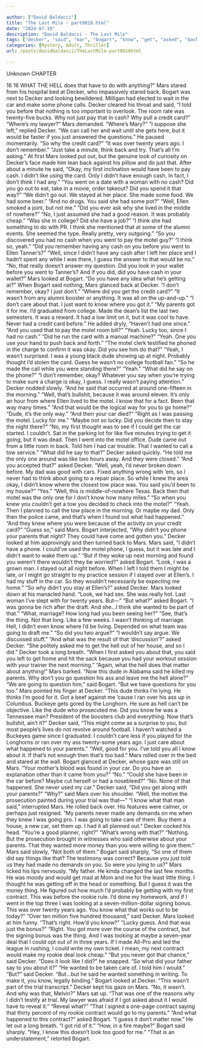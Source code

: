 ```yaml
---

author: ["David Baldacci"]
title: "The Last Mile - part0018.html"
date: "2024-07-19"
description: "David Baldacci - The Last Mile"
tags: ["decker", "said", "mar", "bogart", "know", "get", "asked", "back", "car", "think", "motel", "cash", "card", "would", "guess", "told", "look", "made", "like", "well", "got", "hell", "looked", "okay", "went"]
categories: [Mystery, Adult, Thriller]
url: /posts/davidbaldacci/TheLastMile-part0018html

---
```



Unknown
CHAPTER
16
16
WHAT THE HELL does that have to do with anything?”
Mars stared from his hospital bed at Decker, who impassively stared back. Bogart was next to Decker and looking bewildered. Milligan had elected to wait in the car and make some phone calls.
Decker cleared his throat and said, “I told you before that nothing is too important to overlook. The room rate was twenty-five bucks. Why not just pay that in cash? Why pull a credit card?”
“Where’s my lawyer?” Mars demanded. “Where’s Mary?”
“I suppose she left,” replied Decker. “We can call her and wait until she gets here, but it would be faster if you just answered the questions.” He paused momentarily. “So why the credit card?”
“It was over twenty years ago. I don’t remember.”
“Just take a minute, think back and try. That’s all I’m asking.”
At first Mars looked put out, but the genuine look of curiosity on Decker’s face made him lean back against his pillow and do just that.
After about a minute he said, “Okay, my first inclination would have been to pay cash. I didn’t like using the card. Only I didn’t have enough cash. In fact, I don’t think I had any.”
“You went on a date with a woman with no cash? Did you go out to eat, take in a movie, order takeout? Did you spend it that way?”
“We didn’t go out. We stayed at her place. She made some food. We had some beer.”
“And no drugs. You said she had some pot?”
“Well, Ellen smoked a joint, but not me.”
“Did you ever ask why she lived in the middle of nowhere?”
“No, I just assumed she had a good reason. It was probably cheap.”
“Was she in college? Did she have a job?”
“I think she had something to do with PR. I think she mentioned that at some of the alumni events. She seemed the type. Really pretty, very outgoing.”
“So you discovered you had no cash when you went to pay the motel guy?”
“I think so, yeah.”
“Did you remember having any cash on you before you went to Ellen Tanner’s?”
“Well, since I didn’t have any cash after I left her place and I hadn’t spent any while I was there, I guess the answer to that would be no.”
“No, that really doesn’t answer my question. Did you look in your wallet before you went to Tanner’s? And if you did, did you have cash in your wallet?”
Mars looked at Bogart. “Do you have any idea what he’s getting at?”
When Bogart said nothing, Mars glanced back at Decker. “I don’t remember, okay? I just don’t.”
“Where did you get the credit card?”
“It wasn’t from any alumni booster or anything. It was all on the up-and-up.”
“I don’t care about that. I just want to know where you got it.”
“My parents got it for me. I’d graduated from college. Made the dean’s list the last two semesters. It was a reward. It had a low limit on it, but it was cool to have. Never had a credit card before.” He added dryly, “Haven’t had one since.”
“And you used that to pay the motel room bill?”
“Yeah. Lucky too, since I had no cash.”
“Did he run the card with a manual machine?”
“Yeah. One you use your hand to push back and forth.”
“The motel clerk testified he phoned in the charge to confirm it was okay. Did you see him do that?”
“Yeah, I wasn’t surprised. I was a young black dude showing up at night. Probably thought I’d stolen the card. Guess he wasn’t no college football fan.”
“So he made the call while you were standing there?”
“Yeah.”
“What did he say on the phone?”
“I don’t remember, okay? Whatever you say when you’re trying to make sure a charge is okay, I guess. I really wasn’t paying attention.”
Decker nodded slowly. “And he said that occurred at around one-fifteen in the morning.”
“Well, that’s bullshit, because it was around eleven. It’s only an hour from where Ellen lived to the motel. I know that for a fact. Been that way many times.”
“And that would be the logical way for you to go home?”
“Dude, it’s the only way.”
“And then your car died?”
“Right as I was passing the motel. Lucky for me.”
“Maybe not so lucky. Did you decide then to stay the night there?”
“No, my first thought was to see if I could get the car started. I couldn’t. Sat in the parking lot for like five minutes trying to get it going, but it was dead. Then I went into the motel office. Dude came out from a little room in back. Told him I had car trouble. That I wanted to call a tow service.”
“What did he say to that?” Decker asked quickly.
“He told me the only one around was like two hours away. And they were closed.”
“And you accepted that?” asked Decker.
“Well, yeah, I’d never broken down before. My dad was good with cars. Fixed anything wrong with ’em, so I never had to think about going to a repair place. So while I knew the area okay, I didn’t know where the closest tow place was. You said you’d been to my house?”
“Yes.”
“Well, this is middle-of-nowhere Texas. Back then that motel was the only one for I don’t know how many miles.”
“So when you knew you couldn’t get a tow you decided to check into the motel?”
“Yeah. Then I planned to call the tow place in the morning. Or maybe my dad. Only then the police came, and that’s when I found out what had happened.”
“And they knew where you were because of the activity on your credit card?”
“Guess so,” said Mars.
Bogart interjected, “Why didn’t you phone your parents that night? They could have come and gotten you.”
Decker looked at him approvingly and then turned back to Mars.
Mars said, “I didn’t have a phone. I could’ve used the motel phone, I guess, but it was late and I didn’t want to wake them up.”
“But if they woke up next morning and found you weren’t there wouldn’t they be worried?” asked Bogart.
“Look, I was a grown man. I stayed out all night before. When I left I told them I might be late, or I might go straight to my practice session if I stayed over at Ellen’s. I had my stuff in the car. So they wouldn’t necessarily be expecting me home.”
“So why didn’t you stay at Ellen’s?” asked Decker.
Mars looked down at his manacled hand. “Look, we had sex. She was really hot. Last woman I’ve slept with for twenty years. But—”
“But what?” asked Bogart.
“I was gonna be rich after the draft. And she…I think she wanted to be part of that.”
“What, marriage? How long had you been seeing her?”
“See, that’s the thing. Not that long. Like a few weeks. I wasn’t thinking of marriage. Hell, I didn’t even know where I’d be living. Depended on what team was going to draft me.”
“So did you two argue?”
“I wouldn’t say argue. We discussed stuff.”
“And what was the result of that ‘discussion’?” asked Decker.
“She politely asked me to get the hell out of her house, and so I did.”
Decker took a long breath. “When I first asked you about that, you said you left to get home and hit the sack because you had your workout session with your trainer the next morning.”
“Again, what the hell does that matter about anything!” Mars barked. “Now this dude in Alabama said he killed my parents. Why don’t you go question his ass and leave me the hell alone?”
“We are going to question him,” said Bogart. “But we have questions for you too.”
Mars pointed his finger at Decker. “This dude thinks I’m lying. He thinks I’m good for it. Got a beef against me ’cause I ran over his ass up in Columbus. Buckeye gets gored by the Longhorn. He sure as hell can’t be objective. Like the dude who prosecuted me. Did you know he was a Tennessee man? President of the boosters club and everything. Now that’s bullshit, ain’t it?”
Decker said, “This might come as a surprise to you, but most people’s lives do not revolve around football. I haven’t watched a Buckeyes game since I graduated. I couldn’t care less if you played for the Longhorns or ran over my ass twenty-some years ago. I just care about what happened to your parents.”
“Well, good for you. I’ve told you all I know about it. If that’s not enough then that’s too bad.”
Mars rolled over in the bed and stared at the wall.
Bogart glanced at Decker, whose gaze was still on Mars.
“Your mother’s blood was found in your car. Do you have an explanation other than it came from you?”
“No.”
“Could she have been in the car before? Maybe cut herself or had a nosebleed?”
“No. None of that happened. She never used my car.”
Decker said, “Did you get along with your parents?”
“Why?” said Mars over his shoulder.
“Well, the motive the prosecution painted during your trial was that—”
“I know what that man said,” interrupted Mars. He rolled back over. His features were calmer, or perhaps just resigned. “My parents never made any demands on me when they knew I was going pro. I was going to take care of them. Buy them a house, a new car, set them up. I had it all planned out.”
Decker cocked his head. “You’re a good planner, right?”
“What’s wrong with that?”
“Nothing. But the prosecution brought in witnesses who said otherwise about your parents. That they wanted more money than you were willing to give them.”
Mars said slowly, “Not both of them.”
Bogart said sharply, “So one of them did say things like that? The testimony was correct? Because you just told us they had made no demands on you. So were you lying to us?”
Mars licked his lips nervously. “My father. He kinda changed the last few months. He was moody and would get mad at Mom and me for the least little thing. I thought he was getting off in the head or something. But I guess it was the money thing. He figured out how much I’d probably be getting with my first contract. This was before the rookie rule. I’d done my homework, and if I went in the top three I was looking at a seven-million-dollar signing bonus. This was over twenty years ago. You know what that works out to be today?”
“Over ten million five hundred thousand,” said Decker.
Mars looked at him funny. “That’s right. How’d you know?”
“Lucky guess. And that was just the bonus?”
“Right. You got more over the course of the contract, but the signing bonus was the thing. And I was looking at maybe a seven-year deal that I could opt out of in three years. If I made All-Pro and led the league in rushing, I could write my own ticket. I mean, my next contract would make my rookie deal look cheap.”
“But you never got that chance,” said Decker.
“Does it look like I did?” he snapped.
“So what did your father say to you about it?”
“He wanted to be taken care of. I told him I would.”
“But?” said Decker.
“But…but he said he wanted something in writing. To make it, you know, legally binding.”
Bogart looked at Decker. “This wasn’t part of the trial transcript.”
Decker kept his gaze on Mars. “No, it wasn’t. And why was that, Melvin?”
Mars sat up. “That was one of the reasons why I didn’t testify at trial. My lawyer was afraid if I got asked about it I would have to reveal it.”
“Reveal what?”
“That I signed a one-page contract saying that thirty percent of my rookie contract would go to my parents.”
“And what happened to this contract?” asked Bogart.
“I guess it don’t matter now.” He let out a long breath. “I got rid of it.”
“How, in a fire maybe?” Bogart said sharply.
“Hey, I know this doesn’t look too good for me.”
“That is an understatement,” retorted Bogart.

